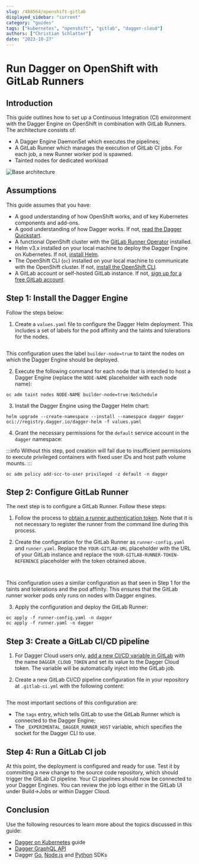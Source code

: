 ```yaml
---
slug: /488564/openshift-gitlab
displayed_sidebar: "current"
category: "guides"
tags: ["kubernetes", "openshift", "gitlab", "dagger-cloud"]
authors: ["Christian Schlatter"]
date: "2023-10-27"
---
```


# Run Dagger on OpenShift with GitLab Runners

## Introduction

This guide outlines how to set up a Continuous Integration (CI) environment with the Dagger Engine on OpenShift in combination with GitLab Runners. The architecture consists of:

* A Dagger Engine DaemonSet which executes the pipelines;
* A GitLab Runner which manages the execution of GitLab CI jobs. For each job, a new Runner worker pod is spawned.
* Tainted nodes for dedicated workload

![Base architecture](/img/current/guides/openshift-gitlab/pattern.png)

## Assumptions

This guide assumes that you have:

* A good understanding of how OpenShift works, and of key Kubernetes components and add-ons.
* A good understanding of how Dagger works. If not, [read the Dagger Quickstart](../quickstart/index.mdx).
* A functional OpenShift cluster with the [GitLab Runner Operator](https://docs.gitlab.com/runner/install/operator.html) installed.
* Helm v3.x installed on your local machine to deploy the Dagger Engine on Kubernetes. If not, [install Helm](https://helm.sh/docs/intro/install/).
* The OpenShift CLI (`oc`) installed on your local machine to communicate with the OpenShift cluster. If not, [install the OpenShift CLI](https://docs.openshift.com/container-platform/4.13/cli_reference/openshift_cli/getting-started-cli.html).
* A GitLab account or self-hosted GitLab instance. If not, [sign up for a free GitLab account](https://gitlab.com/signup).

## Step 1: Install the Dagger Engine

Follow the steps below:

1. Create a `values.yaml` file to configure the Dagger Helm deployment. This includes a set of labels for the pod affinity and the taints and tolerations for the nodes.

  ```yaml file=./snippets/openshift-gitlab/values.yaml
  ```

  This configuration uses the label `builder-node=true` to taint the nodes on which the Dagger Engine should be deployed.

2. Execute the following command for each node that is intended to host a Dagger Engine (replace the `NODE-NAME` placeholder with each node name):

  ```shell
  oc adm taint nodes NODE-NAME builder-node=true:NoSchedule
  ```

3. Install the Dagger Engine using the Dagger Helm chart:

  ```shell
  helm upgrade --create-namespace --install --namespace dagger dagger oci://registry.dagger.io/dagger-helm -f values.yaml
  ```

4. Grant the necessary permissions for the `default` service account in the `dagger` namespace:

  :::info
  Without this step, pod creation will fail due to insufficient permissions to execute privileged containers with fixed user IDs and host path volume mounts.
  :::

  ```shell
  oc adm policy add-scc-to-user privileged -z default -n dagger
  ```

## Step 2: Configure GitLab Runner

The next step is to configure a GitLab Runner. Follow these steps:

1. Follow the process to [obtain a runner authentication token](https://docs.gitlab.com/ee/ci/runners/runners_scope.html#create-a-shared-runner-with-a-runner-authentication-token). Note that it is not necessary to register the runner from the command line during this process.

2. Create the configuration for the GitLab Runner as `runner-config.yaml` and `runner.yaml`. Replace the `YOUR-GITLAB-URL` placeholder with the URL of your GitLab instance and replace the `YOUR-GITLAB-RUNNER-TOKEN-REFERENCE` placeholder with the token obtained above.

  ```yaml title=runner-config.yaml file=./snippets/openshift-gitlab/runner-config.yaml
  ```

  ```yaml title=runner.yaml file=./snippets/openshift-gitlab/runner.yaml
  ```

  This configuration uses a similar configuration as that seen in Step 1 for the taints and tolerations and the pod affinity. This ensures that the GitLab runner worker pods only runs on nodes with Dagger engines.

3. Apply the configuration and deploy the GitLab Runner:

  ```shell
  oc apply -f runner-config.yaml -n dagger
  oc apply -f runner.yaml -n dagger
  ```

## Step 3: Create a GitLab CI/CD pipeline

1. For Dagger Cloud users only, [add a new CI/CD variable in GitLab](https://docs.gitlab.com/ee/ci/variables/#define-a-cicd-variable-in-the-ui) with the name `DAGGER_CLOUD_TOKEN` and set its value to the Dagger Cloud token.
The variable will be automatically inject into the GitLab job.

2. Create a new GitLab CI/CD pipeline configuration file in your repository at `.gitlab-ci.yml` with the following content:

  ```yaml title=.gitlab-ci.yml file=./snippets/openshift-gitlab/.gitlab-ci.yml
  ```

  The most important sections of this configuration are:

* The `tags` entry, which tells GitLab to use the GitLab Runner which is connected to the Dagger Engine;
* The `_EXPERIMENTAL_DAGGER_RUNNER_HOST` variable, which specifies the socket for the Dagger CLI to use.

## Step 4: Run a GitLab CI job

At this point, the deployment is configured and ready for use. Test it by committing a new change to the source code repository, which should trigger the GitLab CI pipeline. Your CI pipelines should now be connected to your Dagger Engines. You can review the job logs either in the GitLab UI under Build->Jobs or within Dagger Cloud.

## Conclusion

Use the following resources to learn more about the topics discussed in this guide:

* [Dagger on Kubernetes](./194031-kubernetes.md) guide
* [Dagger GraphQL API](https://docs.dagger.io/api/975146/concepts)
* Dagger [Go](https://docs.dagger.io/sdk/go), [Node.js](https://docs.dagger.io/sdk/nodejs) and [Python](https://docs.dagger.io/sdk/python) SDKs
